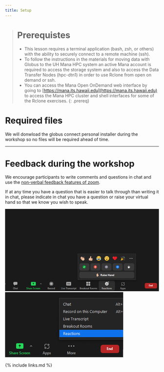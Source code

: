 ```yaml
---
title: Setup
---
```



># Prerequistes
> * This lesson requires a terminal application (bash, zsh, or others) with the ability to securely connect to a remote machine (ssh).
> * To follow the instructions in the materials for moving data with Globus to the UH Mana HPC system an active Mana account is required to access the storage system and also to access the Data Transfer Nodes (hpc-dtn1) in order to use Rclone from open on demand or ssh.
> * You can access the Mana Open OnDemand web interface by going to [https://mana.its.hawaii.edu](https://mana.its.hawaii.edu) to access the Mana HPC cluster and shell interfaces for some of the Rclone exercises.
{: .prereq}

# Required files

We will donwload the globus connect personal installer during the workshop so no files will be required ahead of time.

---
# Feedback during the workshop

We encourage participants to write comments and questions in chat and use the <a href="https://support.zoom.us/hc/en-us/articles/115001286183-Nonverbal-feedback-during-meetings#:~:text=To%20provide%20nonverbal%20feedback%20or,icon%20again%20to%20remove%20it." target="_blank" >non-verbal feedback features of zoom</a>.

If at any time you have a question that is easier to talk through than writing it in chat, please indicate in chat you have a question or raise your virtual hand so that we know you wish to speak.

<img src="./fig/non-verbal.png" alt="non-verbal icon" >

<img src="./fig/non-verbal_min.png" alt="non-verbal icon from ..." >




{% include links.md %}

